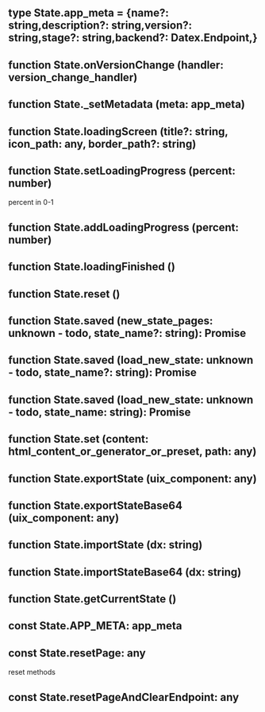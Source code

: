 ## type **State.app_meta** = {name?: string,description?: string,version?: string,stage?: string,backend?: Datex.Endpoint,}

## function **State.onVersionChange** (handler: version_change_handler)



## function **State._setMetadata** (meta: app_meta)



## function **State.loadingScreen** (title?: string, icon_path: any, border_path?: string)



## function **State.setLoadingProgress** (percent: number)


percent in 0-1

## function **State.addLoadingProgress** (percent: number)



## function **State.loadingFinished** ()



## function **State.reset** ()



## function **State.saved** (new_state_pages: unknown - todo, state_name?: string): Promise



## function **State.saved** (load_new_state: unknown - todo, state_name?: string): Promise



## function **State.saved** (load_new_state: unknown - todo, state_name: string): Promise



## function **State.set** (content: html_content_or_generator_or_preset, path: any)



## function **State.exportState** (uix_component: any)



## function **State.exportStateBase64** (uix_component: any)



## function **State.importState** (dx: string)



## function **State.importStateBase64** (dx: string)



## function **State.getCurrentState** ()



## const **State.APP_META**: app_meta

## const **State.resetPage**: any
reset methods

## const **State.resetPageAndClearEndpoint**: any

